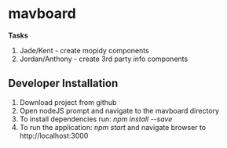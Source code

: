 # mavboard

**Tasks**
1. Jade/Kent - create mopidy components
2. Jordan/Anthony - create 3rd party info components

**Developer Installation**
---
1. Download project from github
2. Open nodeJS prompt and navigate to the mavboard directory
3. To install dependencies run: *npm install --save* 
4. To run the application: *npm start* and navigate browser to http://localhost:3000
